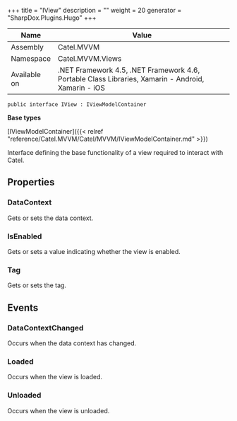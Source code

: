 

+++
title = "IView" 
description = ""
weight = 20
generator = "SharpDox.Plugins.Hugo"
+++

Name|Value
---|---
Assembly|Catel.MVVM
Namespace|Catel.MVVM.Views
Available on|.NET Framework 4.5, .NET Framework 4.6, Portable Class Libraries, Xamarin - Android, Xamarin - iOS

```
public interface IView : IViewModelContainer
```

**Base types**

[IViewModelContainer]({{< relref "reference/Catel.MVVM/Catel/MVVM/IViewModelContainer.md" >}})

Interface defining the base functionality of a view required to interact with Catel.

## Properties

### DataContext

Gets or sets the data context.

### IsEnabled

Gets or sets a value indicating whether the view is enabled.

### Tag

Gets or sets the tag.

## Events

### DataContextChanged

Occurs when the data context has changed.

### Loaded

Occurs when the view is loaded.

### Unloaded

Occurs when the view is unloaded.

